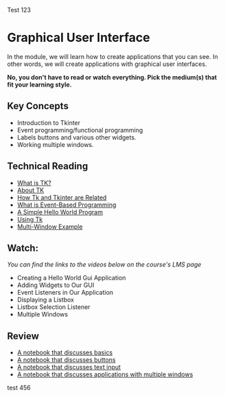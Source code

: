 Test 123
# Graphical User Interface
In the module, we will learn how to create applications that you can see. In
other words, we will create applications with graphical user interfaces.

**No, you don't have to read or watch everything. Pick the medium(s) that fit
your learning style.**

## Key Concepts

- Introduction to Tkinter
- Event programming/functional programming
- Labels buttons and various other widgets.
- Working multiple windows.
  
## Technical Reading

- [What is TK?](https://www.tcl.tk/)
- [About TK](https://www.tcl.tk/about/)
- [How Tk and Tkinter are Related](https://docs.python.org/3/library/tkinter.html#how-tk-and-tkinter-are-related)
- [What is Event-Based Programming](https://en.wikipedia.org/wiki/Event-driven_programming)
- [A Simple Hello World Program](https://docs.python.org/3/library/tkinter.html#a-simple-hello-world-program)
- [Using Tk](https://docs.python.org/3/library/tkinter.ttk.html#using-ttk)
- [Multi-Window Example](https://stackoverflow.com/a/31603579/9176127)
  
## Watch:

*You can find the links to the videos below on the course's LMS page*

- Creating a Hello World Gui Application
- Adding Widgets to Our GUI
- Event Listeners in Our Application
- Displaying a Listbox
- Listbox Selection Listener
- Multiple Windows

## Review

- [A notebook that discusses basics](./examples/01_basics.ipynb)
- [A notebook that discusses buttons](./examples/02_buttons.ipynb)
- [A notebook that discusses text input]()
- [A notebook that discusses applications with multiple windows]()

test 456
